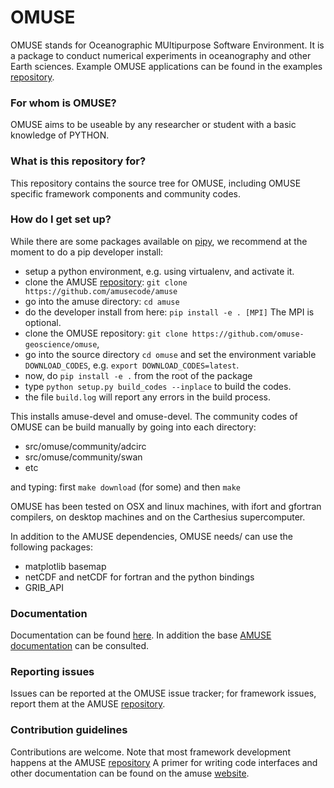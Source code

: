 # OMUSE #

OMUSE stands for Oceanographic MUltipurpose Software Environment. It is a 
package to conduct numerical experiments in oceanography and other Earth 
sciences. Example OMUSE applications can be found in the examples 
[repository](https://github.com/omuse-geoscience/omuse-examples).

### For whom is OMUSE? ###

OMUSE aims to be useable by any researcher or student with a basic knowledge of 
PYTHON.

### What is this repository for? ###

This repository contains the source tree for OMUSE, including OMUSE specific framework
components and community codes.

### How do I get set up? ###

While there are some packages available on [pipy](www.pypi.org), we recommend at the moment 
to do a pip developer install:

- setup a python environment, e.g. using virtualenv, and activate it.
- clone the AMUSE [repository](https://github.com/amusecode/amuse): `git clone https://github.com/amusecode/amuse`
- go into the amuse directory: `cd amuse`
- do the developer install from here: `pip install -e . [MPI]` The MPI is optional. 
- clone the OMUSE repository: `git clone https://github.com/omuse-geoscience/omuse`,
- go into the source directory `cd omuse` and set the environment variable `DOWNLOAD_CODES`, e.g. `export DOWNLOAD_CODES=latest`.
- now, do `pip install -e .` from the root of the package
- type `python setup.py build_codes --inplace` to build the codes. 
- the file `build.log` will report any errors in the build process.

This installs amuse-devel and omuse-devel. The community codes of OMUSE can 
be build manually by going into each directory:

 + src/omuse/community/adcirc
 + src/omuse/community/swan
 + etc

and typing: first `make download` (for some) and then `make`

OMUSE has been tested on OSX and linux machines, with ifort and gfortran 
compilers, on desktop machines and on the Carthesius supercomputer.

In addition to the AMUSE dependencies, OMUSE needs/ can use the following 
packages:

 + matplotlib basemap
 + netCDF and netCDF for fortran and the python bindings
 + GRIB_API

### Documentation ###

Documentation can be found [here](https://omuse.readthedocs.io). In addition the base  [AMUSE documentation](https://amuse.readthedocs.io) can be consulted.

### Reporting issues ###

Issues can be reported at the OMUSE issue tracker; for framework issues, 
report them at the AMUSE [repository](https://github.com/amusecode/amuse).

### Contribution guidelines ###

Contributions are welcome. Note that most framework development happens at 
the AMUSE [repository](https://github.com/amusecode/amuse) A primer for 
writing code interfaces and other documentation can be found on the amuse 
[website](www.amusecode.org).
